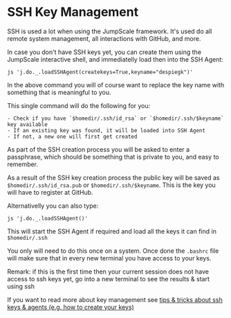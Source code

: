 # SSH Key Management

SSH is used a lot when using the JumpScale framework. It's used do all remote system management, all interactions with GitHub, and more.

In case you don't have SSH keys yet, you can create them using the JumpScale interactive shell, and immediatelly load then into the SSH Agent:

```shell
js 'j.do._.loadSSHAgent(createkeys=True,keyname="despiegk")'
```

In the above command you will of course want to replace the key name with something that is meaningful to you.

This single command will do the following for you:

```
- Check if you have `$homedir/.ssh/id_rsa` or `$homedir/.ssh/$keyname` key available
- If an existing key was found, it will be loaded into SSH Agent
- If not, a new one will first get created
```

As part of the SSH creation process you will be asked to enter a passphrase, which should be something that is private to you, and easy to remember.

As a result of the SSH key creation process the public key will be saved as `$homedir/.ssh/id_rsa.pub` or `$homedir/.ssh/$keyname`. This is the key you will have to register at GitHub.

Alternativelly you can also type:

```shell
js 'j.do._.loadSSHAgent()'
```

This will start the SSH Agent if required and load all the keys it can find in `$homedir/.ssh`

You only will need to do this once on a system. Once done the `.bashrc` file will make sure that in every new terminal you have access to your keys.

Remark: if this is the first time then your current session does not have access to ssh keys yet, go into a new terminal to see the results & start using ssh

If you want to read more about key management see [tips & tricks about ssh keys & agents (e.g. how to create your keys)](../SSHSystemManagement/SSHKeysAgent.md)
